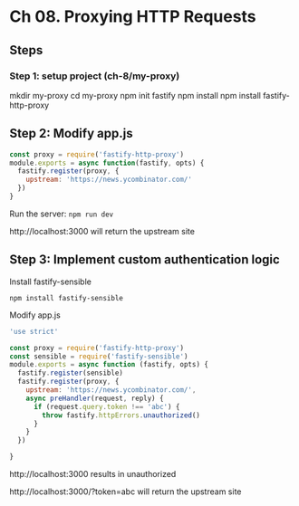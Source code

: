 # Ch 08. Proxying HTTP Requests

## Steps

### Step 1: setup project (ch-8/my-proxy)

mkdir my-proxy
cd my-proxy
npm init fastify
npm install
npm install fastify-http-proxy

## Step 2: Modify app.js

```js
const proxy = require('fastify-http-proxy')
module.exports = async function(fastify, opts) {
  fastify.register(proxy, {
    upstream: 'https://news.ycombinator.com/'
  })
}
```

Run the server: `npm run dev`

http://localhost:3000 will return the upstream site

## Step 3: Implement custom authentication logic

Install fastify-sensible

`npm install fastify-sensible`

Modify app.js

```js
'use strict'

const proxy = require('fastify-http-proxy')
const sensible = require('fastify-sensible')
module.exports = async function (fastify, opts) {
  fastify.register(sensible)
  fastify.register(proxy, {
    upstream: 'https://news.ycombinator.com/',
    async preHandler(request, reply) {
      if (request.query.token !== 'abc') {
        throw fastify.httpErrors.unauthorized()
      }
    }
  })

}
```

http://localhost:3000 results in unauthorized

http://localhost:3000/?token=abc will return the upstream site
